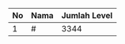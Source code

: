 | No | Nama            | Jumlah Level |
|----|-----------------|--------------|
| 1  | #    |    3344        |
